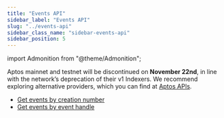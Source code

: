```yaml
---
title: "Events API"
sidebar_label: "Events API"
slug: "../events-api"
sidebar_class_name: "sidebar-events-api"
sidebar_position: 5
---
```


import Admonition from "@theme/Admonition";

<Admonition type="warning" icon="🚨" title="Aptos: Confirmed Deprecation (60 Days Notice)">
  <p>
    Aptos mainnet and testnet will be discontinued on <strong>November 22nd</strong>, in line with the network’s deprecation of their v1 Indexers. We recommend exploring alternative providers, which you can find at <a href="https://aptos.dev/en/build/apis">Aptos APIs</a>.
  </p>
</Admonition>

- [Get events by creation number](/web3-data-api/aptos/reference/get-events-by-creation-number)
- [Get events by event handle](/web3-data-api/aptos/reference/get-events-by-event-handle)
